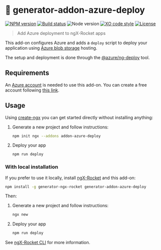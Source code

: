 # :rocket: generator-addon-azure-deploy

[![NPM version](https://img.shields.io/npm/v/generator-addon-azure-deploy.svg)](https://www.npmjs.com/package/generator-addon-azure-deploy)
[![Build status](https://img.shields.io/travis/sinedied/addon-firebase/master.svg)](https://travis-ci.org/sinedied/addon-azure-deploy)
![Node version](https://img.shields.io/node/v/generator-addon-azure-deploy.svg)
[![XO code style](https://img.shields.io/badge/code_style-XO-5ed9c7.svg)](https://github.com/sindresorhus/xo)
[![License](https://img.shields.io/badge/license-MIT-blue.svg)](LICENSE)

> Add Azure deployment to ngX-Rocket apps

This add-on configures Azure and adds a `deploy` script to deploy your application using [Azure blob storage](https://azure.microsoft.com/services/storage/blobs/?WT.mc_id=generatoraddonazuredeploy-github-yolasors) hosting.

The setup and deployment is done through the [@azure/ng-deploy](https://github.com/Azure/ng-deploy-azure) tool.

## Requirements

An [Azure account](https://azure.microsoft.com/?WT.mc_id=generatoraddonazuredeploy-github-yolasors) is needed to use this add-on.
You can create a free account following [this link](https://azure.microsoft.com/free/?WT.mc_id=generatoraddonazuredeploy-github-yolasors).

## Usage

Using [create-ngx](https://github.com/ngx-rocket/create-ngx) you can get started directly without installing anything:

1. Generate a new project and follow instructions:
   ```sh
   npm init ngx --addons addon-azure-deploy
   ```

2. Deploy your app
   ```sh
   npm run deploy
   ```

### With local installation

If you prefer to use it locally, install [ngX-Rocket](https://github.com/ngx-rocket/generator-ngx-rocket) and this add-on:

```sh
npm install -g generator-ngx-rocket generator-addon-azure-deploy
```

Then:

1. Generate a new project and follow instructions:
   ```sh
   ngx new
   ```

2. Deploy your app
   ```sh
   npm run deploy
   ```

See [ngX-Rocket CLI](https://github.com/generator-ngx-rocket/tree/master/cli) for more information.
